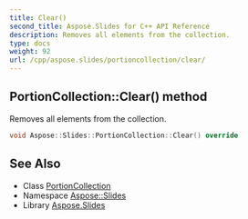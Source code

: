 ```yaml
---
title: Clear()
second_title: Aspose.Slides for C++ API Reference
description: Removes all elements from the collection.
type: docs
weight: 92
url: /cpp/aspose.slides/portioncollection/clear/
---
```

## PortionCollection::Clear() method


Removes all elements from the collection.

```cpp
void Aspose::Slides::PortionCollection::Clear() override
```

## See Also

* Class [PortionCollection](./)
* Namespace [Aspose::Slides](../)
* Library [Aspose.Slides](../../)